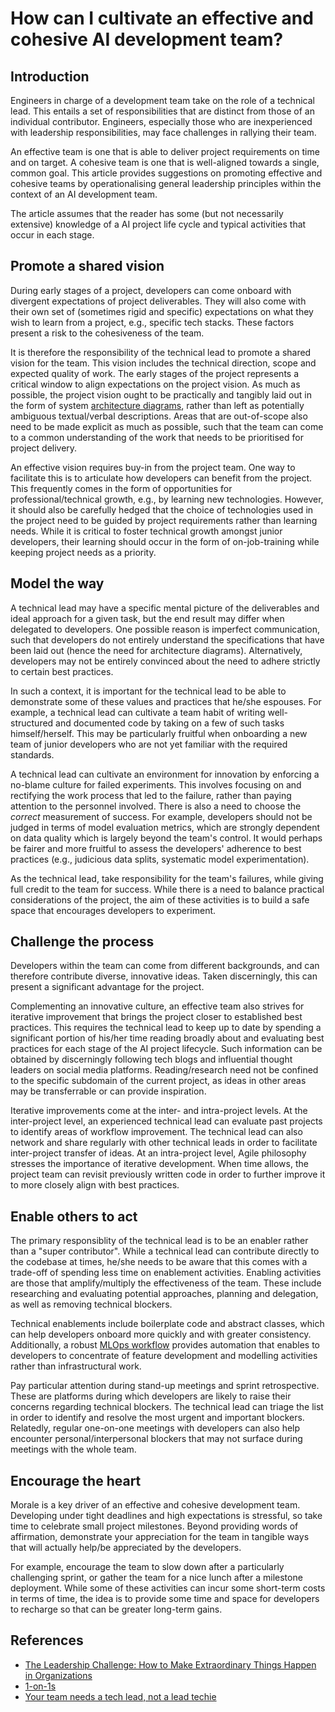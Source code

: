 # How can I cultivate an effective and cohesive AI development team?  

## Introduction  
Engineers in charge of a development team take on the role of a technical lead. This entails a set of responsibilities that are distinct from those of an individual contributor. Engineers, especially those who are inexperienced with leadership responsibilities, may face challenges in rallying their team.

An effective team is one that is able to deliver project requirements on time and on target. A cohesive team is one that is well-aligned towards a single, common goal. This article provides suggestions on promoting effective and cohesive teams by operationalising general leadership principles within the context of an AI development team. 

The article assumes that the reader has some (but not necessarily extensive) knowledge of a AI project life cycle and typical activities that occur in each stage.

## Promote a shared vision  
During early stages of a project, developers can come onboard with divergent expectations of project deliverables. They will also come with their own set of (sometimes rigid and specific) expectations on what they wish to learn from a project, e.g., specific tech stacks. These factors present a risk to the cohesiveness of the team.

It is therefore the responsibility of the technical lead to promote a shared vision for the team. This vision includes the technical direction, scope and expected quality of work. The early stages of the project represents a critical window to align expectations on the project vision. As much as possible, the project vision ought to be practically and tangibly laid out in the form of system [architecture diagrams](../8-documentation-handover/documenting-architecture-processes.md), rather than left as potentially ambiguous textual/verbal descriptions. Areas that are out-of-scope also need to be made explicit as much as possible, such that the team can come to a common understanding of the work that needs to be prioritised for project delivery.

An effective vision requires buy-in from the project team. One way to facilitate this is to articulate how developers can benefit from the project. This frequently comes in the form of opportunities for professional/technical growth, e.g., by learning new technologies. However, it should also be carefully hedged that the choice of technologies used in the project need to be guided by project requirements rather than learning needs. While it is critical to foster technical growth amongst junior developers, their learning should occur in the form of on-job-training while keeping project needs as a priority.

## Model the way  
A technical lead may have a specific mental picture of the deliverables and ideal approach for a given task, but the end result may differ when delegated to developers. One possible reason is imperfect communication, such that developers do not entirely understand the specifications that have been laid out (hence the need for architecture diagrams). Alternatively, developers may not be entirely convinced about the need to adhere strictly to certain best practices.

In such a context, it is important for the technical lead to be able to demonstrate some of these values and practices that he/she espouses. For example, a technical lead can cultivate a team habit of writing well-structured and documented code by taking on a few of such tasks himself/herself. This may be particularly fruitful when onboarding a new team of junior developers who are not yet familiar with the required standards.

A technical lead can cultivate an environment for innovation by enforcing a no-blame culture for failed experiments. This involves focusing on and rectifying the work process that led to the failure, rather than paying attention to the personnel involved. There is also a need to choose the *correct* measurement of success. For example, developers should not be judged in terms of model evaluation metrics, which are strongly dependent on data quality which is largely beyond the team's control. It would perhaps be fairer and more fruitful to assess the developers' adherence to best practices (e.g., judicious data splits, systematic model experimentation).

As the technical lead, take responsibility for the team's failures, while giving full credit to the team for success. While there is a need to balance practical considerations of the project, the aim of these activities is to build a safe space that encourages developers to experiment.

## Challenge the process
Developers within the team can come from different backgrounds, and can therefore contribute diverse, innovative ideas. Taken discerningly, this can present a significant advantage for the project.

Complementing an innovative culture, an effective team also strives for iterative improvement that brings the project closer to established best practices. This requires the technical lead to keep up to date by spending a significant portion of his/her time reading broadly about and evaluating best practices for each stage of the AI project lifecycle. Such information can be obtained by discerningly following tech blogs and influential thought leaders on social media platforms. Reading/research need not be confined to the specific subdomain of the current project, as ideas in other areas may be transferrable or can provide inspiration.

Iterative improvements come at the inter- and intra-project levels. At the inter-project level, an experienced technical lead can evaluate past projects to identify areas of workflow improvement. The technical lead can also network and share regularly with other technical leads in order to facilitate inter-project transfer of ideas. At an intra-project level, Agile philosophy stresses the importance of iterative development. When time allows, the project team can revisit previously written code in order to further improve it to more closely align with best practices.

## Enable others to act  
The primary responsiblity of the technical lead is to be an enabler rather than a "super contributor". While a technical lead can contribute directly to the codebase at times, he/she needs to be aware that this comes with a trade-off of spending less time on enablement activities. Enabling activities are those that amplify/multiply the effectiveness of the team. These include researching and evaluating potential approaches, planning and delegation, as well as removing technical blockers.

Technical enablements include boilerplate code and abstract classes, which can help developers onboard more quickly and with greater consistency. Additionally, a robust [MLOps workflow](../5-data-mgmt-exp-proc/e2e-workflow.md) provides automation that enables to developers to concentrate of feature development and modelling activities rather than infrastructural work.

Pay particular attention during stand-up meetings and sprint retrospective. These are platforms during which developers are likely to raise their concerns regarding technical blockers. The technical lead can triage the list in order to identify and resolve the most urgent and important blockers. Relatedly, regular one-on-one meetings with developers can also help encounter personal/interpersonal blockers that may not surface during meetings with the whole team.

## Encourage the heart  
Morale is a key driver of an effective and cohesive development team. Developing under tight deadlines and high expectations is stressful, so take time to celebrate small project milestones. Beyond providing words of affirmation, demonstrate your appreciation for the team in tangible ways that will actually help/be appreciated by the developers.

For example, encourage the team to slow down after a particularly challenging sprint, or gather the team for a nice lunch after a milestone deployment. While some of these activities can incur some short-term costs in terms of time, the idea is to provide some time and space for developers to recharge so that can be greater long-term gains.

## References
- [The Leadership Challenge: How to Make Extraordinary Things Happen in Organizations](https://www.wiley.com/en-us/The+Leadership+Challenge%3A+How+to+Make+Extraordinary+Things+Happen+in+Organizations%2C+6th+Edition-p-9781119278962)
- [1-on-1s](https://github.com/LappleApple/awesome-leading-and-managing/blob/master/One-on-Ones.md)
- [Your team needs a tech lead, not a lead techie](https://zuehlke.github.io/machines-code-people/articles/tech-lead-needed.html)